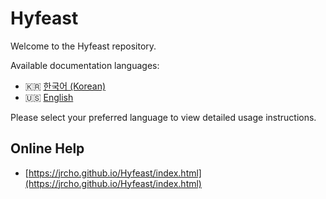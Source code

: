 # Hyfeast

Welcome to the Hyfeast repository.

Available documentation languages:

- 🇰🇷 [한국어 (Korean)](./README.ko.md)
- 🇺🇸 [English](./README.en.md)

Please select your preferred language to view detailed usage instructions.


##  Online Help

- [https://jrcho.github.io/Hyfeast/index.html](https://jrcho.github.io/Hyfeast/index.html)
